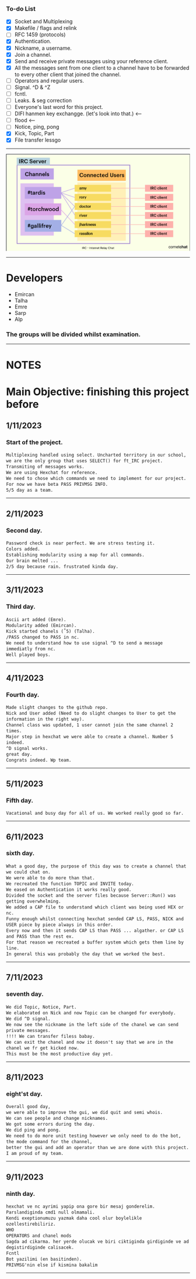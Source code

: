 
### To-do List

- [x] Socket and Multiplexing
- [x] Makefile / flags and relink
- [ ] RFC 1459 (protocols)
- [x] Authentication.
- [x] Nickname, a username.
- [x] Join a channel.
- [x] Send and receive private messages using your reference client.
- [x] All the messages sent from one client to a channel have to be forwarded to every other client that joined the channel.
- [ ] Operators and regular users.
- [ ] Signal. ^D & ^Z
- [ ] fcntl.
- [ ] Leaks. & seg correction
- [ ] Everyone's last word for this project.
- [ ] DIFI hanmen key exchangge. (let's look into that.) <--
- [ ] flood <--
- [ ] Notice, ping, pong
- [x] Kick, Topic, Part
- [x] File transfer lessgo
-----------------------------------------

<img src="Additional/assets/irc.png">

-----------------------------------------

# Developers
- Emircan
- Talha
- Emre
- Sarp
- Alp

### The groups will be divided whilst examination.
-----------------------------------------

# NOTES
# Main Objective: finishing this project before 
##  1/11/2023
  ### Start of the project.
    Multiplexing handled using select. Uncharted territory in our school, 
    we are the only group that uses SELECT() for ft_IRC project.
    Transmiting of messages works.
    We are using Hexchat for reference.
    We need to chose which commands we need to implement for our project. For now we have beta PASS PRIVMSG INFO.
    5/5 day as a team. 
-----------------------------------------
##  2/11/2023
  ### Second day.
    Password check is near perfect. We are stress testing it.
    Colors added.
    Establishing modularity using a map for all commands.
    Our brain melted ...
    2/5 day because rain. frustrated kinda day.
-----------------------------------------
##  3/11/2023
  ### Third day.
    Ascii art added (Emre).
    Modularity added (Emircan).
    Kick started chanels (˚5) (Talha).
    /PASS changed to PASS in nc.
    We need to understand how to use signal ^D to send a message immediatly from nc.
    Well played boys.
-----------------------------------------
## 4/11/2023
  ### Fourth day.
    Made slight changes to the github repo.
    Nick and User added (Need to do slight changes to User to get the information in the right way).
    Channel class was updated, 1 user cannot join the same channel 2 times.
    Major step in hexchat we were able to create a channel. Number 5 indeed.
    ^D signal works.
    great day.
    Congrats indeed. Wp team.
-----------------------------------------
## 5/11/2023
  ### Fifth day.
    Vacational and busy day for all of us. We worked really good so far.
-----------------------------------------
## 6/11/2023
  ### sixth day.
    What a good day, the purpose of this day was to create a channel that we could chat on.
    We were able to do more than that.
    We recreated the function TOPIC and INVITE today.
    We eased on Authentication it works really good.
    Divided the socket and the server files because Server::Run() was getting overwhelming.
    We added a CAP file to understand which client was being used HEX or nc.
    Funny enough whilst connecting hexchat sended CAP LS, PASS, NICK and USER piece by piece always in this order.
    Every now and then it sends CAP LS than PASS ... algather. or CAP LS and PASS than the rest ex. 
    For that reason we recreated a buffer system which gets them line by line.
    In general this was probably the day that we worked the best.
-----------------------------------------
## 7/11/2023
  ### seventh day.
    We did Topic, Notice, Part.
    We elaborated on Nick and now Topic can be changed for everybody.
    We did ^D signal.
    We now see the nickname in the left side of the chanel we can send private messages.
    !!!! We can transfer filess babay.
    We can exit the chanel and now it doesn't say that we are in the chanel we fr get kicked now.
    This must be the most productive day yet.
    
-----------------------------------------
## 8/11/2023
  ### eight'st day.

    Overall good day,
    we were able to improve the gui, we did quit and semi whois.
    We can see people and change nicknames.
    We got some errors during the day.
    We did ping and pong. 
    We need to do more unit testing however we only need to do the bot, 
    the mode command for the channel,
    better the gui and add an operator than we are done with this project.
    I am proud of my team.
    
-----------------------------------------
## 9/11/2023
  ### ninth day.
    hexchat ve nc ayrimi yapip ona gore bir mesaj gonderelim.
    Parslandiginda cmd1 null olmamali.
    Kendi exeptionumuzu yazmak daha cool olur boylelikle ozellestirebiliriz.
    WHO
    OPERATORS and chanel mods
    Sagda ad cikarma. her yerde olucak ve biri ciktiginda girdiginde ve ad degistirdiginde calisacek.
    Fcntl
    Bot yazilimi (en basitinden).
    PRIVMSG'nin else if kismina bakalim
    
-----------------------------------------